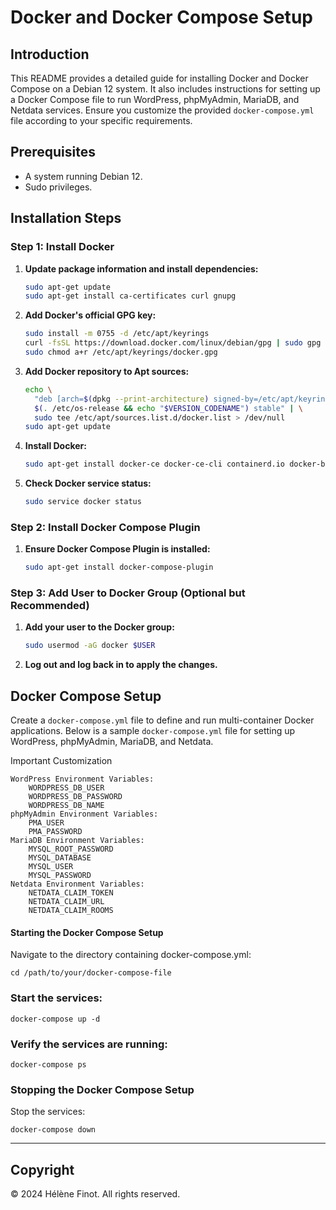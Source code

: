 # Docker and Docker Compose Setup

## Introduction

This README provides a detailed guide for installing Docker and Docker Compose on a Debian 12 system. It also includes instructions for setting up a Docker Compose file to run WordPress, phpMyAdmin, MariaDB, and Netdata services. Ensure you customize the provided `docker-compose.yml` file according to your specific requirements.

## Prerequisites

- A system running Debian 12.
- Sudo privileges.

## Installation Steps

### Step 1: Install Docker

1. **Update package information and install dependencies:**
    ```bash
    sudo apt-get update
    sudo apt-get install ca-certificates curl gnupg
    ```

2. **Add Docker's official GPG key:**
    ```bash
    sudo install -m 0755 -d /etc/apt/keyrings
    curl -fsSL https://download.docker.com/linux/debian/gpg | sudo gpg --dearmor -o /etc/apt/keyrings/docker.gpg
    sudo chmod a+r /etc/apt/keyrings/docker.gpg
    ```

3. **Add Docker repository to Apt sources:**
    ```bash
    echo \
      "deb [arch=$(dpkg --print-architecture) signed-by=/etc/apt/keyrings/docker.gpg] https://download.docker.com/linux/debian \
      $(. /etc/os-release && echo "$VERSION_CODENAME") stable" | \
      sudo tee /etc/apt/sources.list.d/docker.list > /dev/null
    sudo apt-get update
    ```

4. **Install Docker:**
    ```bash
    sudo apt-get install docker-ce docker-ce-cli containerd.io docker-buildx-plugin docker-compose-plugin
    ```

5. **Check Docker service status:**
    ```bash
    sudo service docker status
    ```

### Step 2: Install Docker Compose Plugin

1. **Ensure Docker Compose Plugin is installed:**
    ```bash
    sudo apt-get install docker-compose-plugin
    ```

### Step 3: Add User to Docker Group (Optional but Recommended)

1. **Add your user to the Docker group:**
    ```bash
    sudo usermod -aG docker $USER
    ```

2. **Log out and log back in to apply the changes.**

## Docker Compose Setup

Create a `docker-compose.yml` file to define and run multi-container Docker applications. Below is a sample `docker-compose.yml` file for setting up WordPress, phpMyAdmin, MariaDB, and Netdata.

Important Customization

    WordPress Environment Variables:
        WORDPRESS_DB_USER
        WORDPRESS_DB_PASSWORD
        WORDPRESS_DB_NAME
    phpMyAdmin Environment Variables:
        PMA_USER
        PMA_PASSWORD
    MariaDB Environment Variables:
        MYSQL_ROOT_PASSWORD
        MYSQL_DATABASE
        MYSQL_USER
        MYSQL_PASSWORD
    Netdata Environment Variables:
        NETDATA_CLAIM_TOKEN
        NETDATA_CLAIM_URL
        NETDATA_CLAIM_ROOMS


#### Starting the Docker Compose Setup

Navigate to the directory containing docker-compose.yml:

`cd /path/to/your/docker-compose-file`



### Start the services:

`docker-compose up -d`

### Verify the services are running:

 `docker-compose ps`

### Stopping the Docker Compose Setup

Stop the services:

`docker-compose down`

-----------------------------------------------------------------------------------------------------------------------------------------------------------------------------------------------

## Copyright

© 2024 Hélène Finot. All rights reserved.
